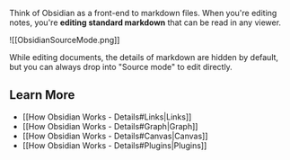 Think of Obsidian as a front-end to markdown files.  When you're editing notes, you're **editing standard markdown** that can be read in any viewer.

![[ObsidianSourceMode.png]]

While editing documents, the details of markdown are hidden by default, but you can always drop into "Source mode" to edit directly.

## Learn More
- [[How Obsidian Works - Details#Links|Links]]
- [[How Obsidian Works - Details#Graph|Graph]]
- [[How Obsidian Works - Details#Canvas|Canvas]]
- [[How Obsidian Works - Details#Plugins|Plugins]]
